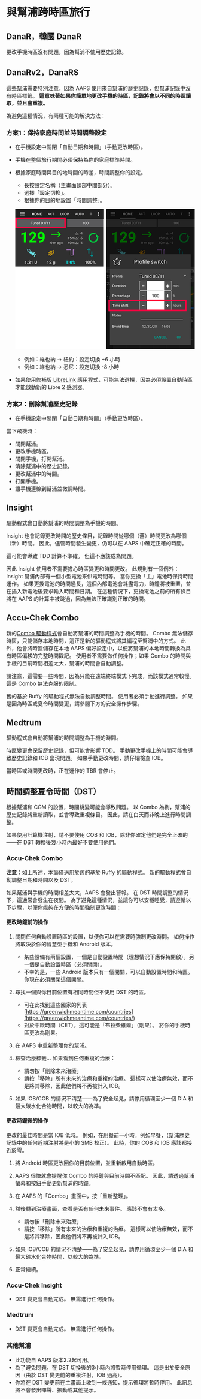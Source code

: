 # 與幫浦跨時區旅行

## DanaR，韓國 DanaR

更改手機時區沒有問題，因為幫浦不使用歷史記錄。

## DanaRv2，DanaRS

這些幫浦需要特別注意，因為 AAPS 使用來自幫浦的歷史記錄，但幫浦記錄中沒有時區標籤。 **這意味著如果你簡單地更改手機的時區，記錄將會以不同的時區讀取，並且會重複。**

為避免這種情況，有兩種可能的解決方法：

### 方案1：保持家庭時間並時間調整設定

* 在手機設定中關閉「自動日期和時間」（手動更改時區）。
* 手機在整個旅行期間必須保持為你的家庭標準時間。
* 根據家庭時間與目的地時間的時差，時間調整你的設定。
   
   * 長按設定名稱（主畫面頂部中間部分）。
   * 選擇「設定切換」。
   * 根據你的目的地設置「時間調整」。
   
   ![設定切換與時間調整](../images/ProfileSwitchTimeShift2.png)
   
   * 例如：維也納 -> 紐約：設定切換 +6 小時
   * 例如：維也納 -> 悉尼：設定切換 -8 小時
* 如果使用[修補版 LibreLink 應用程式](../CompatibleCgms/Libre2.md#5-use-the-patched-librelink-app-with-xdrip)，可能無法選擇，因為必須設置自動時區才能啟動新的 Libre 2 感測器。

### 方案2：刪除幫浦歷史記錄

* 在手機設定中關閉「自動日期和時間」（手動更改時區）。

當下飛機時：

* 關閉幫浦。
* 更改手機時區。
* 關閉手機，打開幫浦。
* 清除幫浦中的歷史記錄。
* 更改幫浦中的時間。
* 打開手機。
* 讓手機連線到幫浦並微調時間。

## Insight

驅動程式會自動將幫浦的時間調整為手機的時間。

Insight 也會記錄更改時間的歷史條目，記錄時間從哪個（舊）時間更改為哪個（新）時間。 因此，儘管時間發生變更，仍可以在 AAPS 中確定正確的時間。

這可能會導致 TDD 計算不準確。 但這不應該成為問題。

因此 Insight 使用者不需要擔心時區變更和時間更改。 此規則有一個例外：Insight 幫浦內部有一個小型電池來供電時間等。 當你更換「主」電池時保持時間運作。 如果更換電池的時間過長，這個內部電池會耗盡電力，時鐘將被重置，並在插入新電池後要求輸入時間和日期。 在這種情況下，更換電池之前的所有條目將在 AAPS 的計算中被跳過，因為無法正確識別正確的時間。

## Accu-Chek Combo

新的[Combo 驅動程式](../CompatiblePumps/Accu-Chek-Combo-Pump-v2.md)會自動將幫浦的時間調整為手機的時間。 Combo 無法儲存時區，只能儲存本地時間，這正是新的驅動程式將其編程至幫浦中的方式。 此外，他會將時區儲存在本地 AAPS 偏好設定中，以便將幫浦的本地時間轉換為具有時區偏移的完整時間戳記。 使用者不需要做任何操作；如果 Combo 的時間與手機的目前時間相差太大，幫浦的時間會自動調整。

請注意，這需要一些時間，因為只能在遠端終端模式下完成，而該模式通常較慢。 這是 Combo 無法克服的限制。

舊的基於 Ruffy 的驅動程式無法自動調整時間。 使用者必須手動進行調整。 如果是因為時區或夏令時間變更，請參閱下方的安全操作步驟。

## Medtrum

驅動程式會自動將幫浦的時間調整為手機的時間。

時區變更會保留歷史記錄，但可能會影響 TDD。 手動更改手機上的時間可能會導致歷史記錄和 IOB 出現問題。 如果手動更改時間，請仔細檢查 IOB。

當時區或時間更改時，正在運作的 TBR 會停止。

## 時間調整夏令時間（DST）

根據幫浦和 CGM 的設置，時間跳變可能會導致問題。 以 Combo 為例，幫浦的歷史記錄將重新讀取，並會導致重複條目。 因此，請在白天而非晚上進行時間調整。

如果使用計算機注射，請不要使用 COB 和 IOB，除非你確定他們是完全正確的——在 DST 轉換後幾小時內最好不要使用他們。

### Accu-Chek Combo

**注意**：如上所述，本節僅適用於舊的基於 Ruffy 的驅動程式。 新的驅動程式會自動調整日期和時間以及 DST。

如果幫浦與手機的時間相差太大，AAPS 會發出警報。 在 DST 時間調整的情況下，這通常會發生在夜間。 為了避免這種情況，並讓你可以安穩睡覺，請遵循以下步驟，以便你能夠在方便的時間強制更改時間：

#### 更改時鐘前的操作

1. 關閉任何自動設置時區的設置，以便你可以在需要時強制更改時間。 如何操作將取決於你的智慧型手機和 Android 版本。
   
   * 某些設備有兩個設置，一個是自動設置時間（理想情況下應保持開啟），另一個是自動設置時區（必須關閉）。
   * 不幸的是，一些 Android 版本只有一個開關，可以自動設置時間和時區。 你現在必須關閉這個開關。

2. 尋找一個與你目前位置有相同時間但不使用 DST 的時區。
   
   * 可在此找到這些國家的列表 [https://greenwichmeantime.com/countries](https://greenwichmeantime.com/countries/)
   * 對於中歐時間（CET），這可能是「布拉柴維爾」（剛果）。 將你的手機時區更改為剛果。

3. 在 AAPS 中重新整理你的幫浦。

4. 檢查治療標籤... 如果看到任何重複的治療：
   
   * 請勿按「刪除未來治療」
   * 請按「移除」所有未來的治療和重複的治療。 這樣可以使治療無效，而不是將其移除，因此他們將不再被計入 IOB。

5. 如果 IOB/COB 的情況不清楚——為了安全起見，請停用循環至少一個 DIA 和最大碳水化合物時間，以較大的為準。

#### 更改時鐘後的操作

更改的最佳時間是當 IOB 低時。 例如，在用餐前一小時，例如早餐，（幫浦歷史記錄中的任何近期注射將是小的 SMB 校正）。 此時，你的 COB 和 IOB 應該都接近於零。

1. 將 Android 時區更改回你的目前位置，並重新啟用自動時區。
2. AAPS 很快就會提醒你 Combo 的時鐘與目前時間不匹配。 因此，請透過幫浦螢幕和按鈕手動更新幫浦的時鐘。
3. 在 AAPS 的「Combo」畫面中，按「重新整理」。
4. 然後轉到治療畫面，查看是否有任何未來事件。 應該不會有太多。
   
   * 請勿按「刪除未來治療」
   * 請按「移除」所有未來的治療和重複的治療。 這樣可以使治療無效，而不是將其移除，因此他們將不再被計入 IOB。

5. 如果 IOB/COB 的情況不清楚——為了安全起見，請停用循環至少一個 DIA 和最大碳水化合物時間，以較大的為準。

6. 正常繼續。

### Accu-Chek Insight

* DST 變更會自動完成。 無需進行任何操作。

### Medtrum

* DST 變更會自動完成。 無需進行任何操作。

### 其他幫浦

* 此功能自 AAPS 版本2.2起可用。
* 為了避免問題，在 DST 切換後的3小時內將暫時停用循環。 這是出於安全原因（由於 DST 變更前的重複注射，IOB 過高）。
* 你將在 DST 變更前在主畫面上收到一條通知，提示循環將暫時停用。 此訊息將不會發出嗶聲、振動或其他提示。